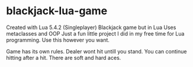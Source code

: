 # blackjack-lua-game
Created with Lua 5.4.2
(Singleplayer) Blackjack game but in Lua
Uses metaclasses and OOP
Just a fun little project I did in my free time for Lua programming.
Use this however you want.

Game has its own rules.
Dealer wont hit untill you stand.
You can continue hitting after a hit.
There are soft and hard aces.
